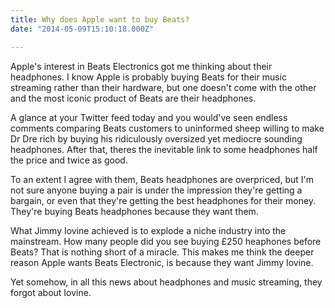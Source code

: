 ```yaml
---
title: Why does Apple want to buy Beats?
date: "2014-05-09T15:10:18.000Z"

---
```


Apple's interest in Beats Electronics got me thinking about their headphones. I know Apple is probably buying Beats for their music streaming rather than their hardware, but one doesn't come with the other and the most iconic product of Beats are their headphones.

A glance at your Twitter feed today and you would've seen endless comments comparing Beats customers to uninformed sheep willing to make Dr Dre rich by buying his ridiculously oversized yet mediocre sounding headphones. After that, theres the inevitable link to some headphones half the price and twice as good.

To an extent I agree with them, Beats headphones are overpriced, but I'm not sure anyone buying a pair is under the impression they're getting a bargain, or even that they're getting the best headphones for their money. They're buying Beats headphones because they want them.

What Jimmy Iovine achieved is to explode a niche industry into the mainstream. How many people did you see buying £250 heaphones before Beats? That is nothing short of a miracle. This makes me think the deeper reason Apple wants Beats Electronic, is because they want Jimmy Iovine.

Yet somehow, in all this news about headphones and music streaming, they forgot about Iovine.
